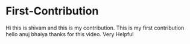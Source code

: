 # First-Contribution
Hi this is shivam and this is my contribution.
This is my first contribution
hello anuj bhaiya thanks for this video. Very Helpful
